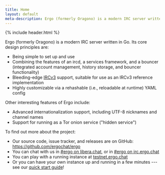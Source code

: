 ```yaml
---
title: Home
layout: default
meta-description: Ergo (formerly Oragono) is a modern IRC server written in Go.
---
```

{% include header.html %}

Ergo (formerly Oragono) is a modern IRC server written in Go. Its core design principles are:

* Being simple to set up and use
* Combining the features of an ircd, a services framework, and a bouncer (integrated account management, history storage, and bouncer functionality)
* Bleeding-edge [IRCv3](https://ircv3.net) support, suitable for use as an IRCv3 reference implementation
* Highly customizable via a rehashable (i.e., reloadable at runtime) YAML config

Other interesting features of Ergo include:

* Advanced internationalization support, including UTF-8 nicknames and channel names
* Support for running as a Tor onion service ("hidden service")

To find out more about the project:

* Our source code, issue tracker, and releases are on GitHub: <https://github.com/ergochat/ergo>
* You can chat with us in [#ergo on libera.chat](ircs://irc.libera.chat:6697/#ergo), or in [#ergo on irc.ergo.chat](ircs://irc.ergo.chat:6697)
* You can play with a running instance at [testnet.ergo.chat](https://testnet.ergo.chat)
* Or you can have your own instance up and running in a few minutes --- see our [quick start guide](https://github.com/ergochat/ergo#quick-start-guide)!
